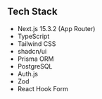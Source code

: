 ## Tech Stack

- Next.js 15.3.2 (App Router)
- TypeScript
- Tailwind CSS
- shadcn/ui
- Prisma ORM
- PostgreSQL
- Auth.js
- Zod
- React Hook Form
